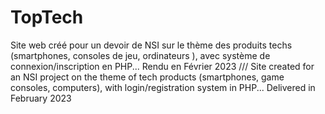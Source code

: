 # TopTech
Site web créé pour un devoir de NSI sur le thème des produits techs (smartphones, consoles de jeu, ordinateurs ), avec système de connexion/inscription en PHP... Rendu en Février 2023 
///
Site created for an NSI project on the theme of tech products (smartphones, game consoles, computers), with login/registration system in PHP... Delivered in February 2023
